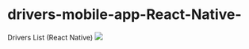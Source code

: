 # drivers-mobile-app-React-Native-
Drivers List (React Native)
<img src = "./ Снимок экрана 2020-10-10 в 0.18.16.png">

